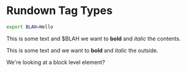 # Rundown Tag Types

``` bash env
export BLAH=Hello
```

This is some text <r sub-env>and $BLAH we want to **bold** and _italic_ the contents</r>.

This is some text <r nospin/>and we want to **bold** and _italic_ the outside.

<r nospin key=value>We're looking at a block level element?</r>